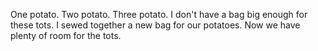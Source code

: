 One potato.
Two potato.
Three potato.
I don't have a bag big enough for these tots.
I sewed together a new bag for our potatoes.
Now we have plenty of room for the tots.
